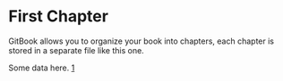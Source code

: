 # First Chapter

GitBook allows you to organize your book into chapters, each chapter is stored in a separate file like this one.


Some data here. [1](/SUMMARY.md#<Second-Citation>)